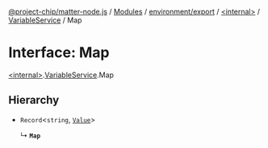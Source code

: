 [@project-chip/matter-node.js](../README.md) / [Modules](../modules.md) / [environment/export](../modules/environment_export.md) / [\<internal\>](../modules/environment_export._internal_.md) / [VariableService](../modules/environment_export._internal_.VariableService.md) / Map

# Interface: Map

[\<internal\>](../modules/environment_export._internal_.md).[VariableService](../modules/environment_export._internal_.VariableService.md).Map

## Hierarchy

- `Record`\<`string`, [`Value`](../modules/environment_export._internal_.VariableService.md#value)\>

  ↳ **`Map`**
